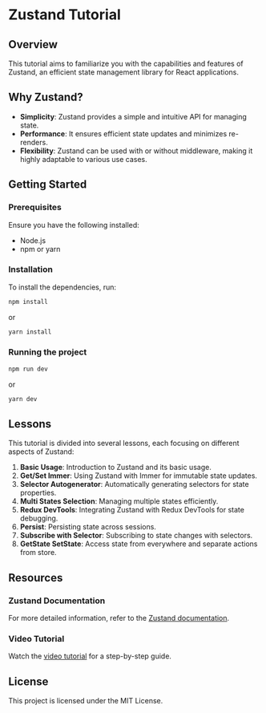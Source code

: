 # Zustand Tutorial

## Overview

This tutorial aims to familiarize you with the capabilities and features of Zustand, an efficient state management library for React applications.

## Why Zustand?

- **Simplicity**: Zustand provides a simple and intuitive API for managing state.
- **Performance**: It ensures efficient state updates and minimizes re-renders.
- **Flexibility**: Zustand can be used with or without middleware, making it highly adaptable to various use cases.

## Getting Started

### Prerequisites

Ensure you have the following installed:

- Node.js
- npm or yarn

### Installation

To install the dependencies, run:

```sh
npm install
```

or

```sh
yarn install
```

### Running the project

```sh
npm run dev
```

or

```sh
yarn dev
```

## Lessons

This tutorial is divided into several lessons, each focusing on different aspects of Zustand:

1. **Basic Usage**: Introduction to Zustand and its basic usage.
2. **Get/Set Immer**: Using Zustand with Immer for immutable state updates.
3. **Selector Autogenerator**: Automatically generating selectors for state properties.
4. **Multi States Selection**: Managing multiple states efficiently.
5. **Redux DevTools**: Integrating Zustand with Redux DevTools for state debugging.
6. **Persist**: Persisting state across sessions.
7. **Subscribe with Selector**: Subscribing to state changes with selectors.
8. **GetState SetState**: Access state from everywhere and separate actions from store.

## Resources

### Zustand Documentation

For more detailed information, refer to the [Zustand documentation](https://github.com/pmndrs/zustand/tree/main/docs/guides).

### Video Tutorial

Watch the [video tutorial](https://www.youtube.com/watch?v=h0rQ73r8yag&list=PL1T-3Hf9FqXbH54aLLMWMpdn6OMa5TWOX) for a step-by-step guide.

## License

This project is licensed under the MIT License.

